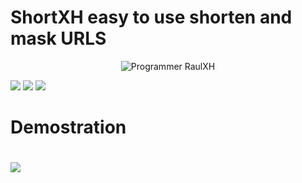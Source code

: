 # ShortXH easy to use shorten and mask URLS

<p align="center"><img 
title="Programmer RaulXH"
src="https://img.shields.io/badge/Programmer-Raul-blue?style=for-the-badge&logo=Github"
</p>


![](https://badges.pufler.dev/visits/RaulXH/ShortXH?style=flat-square&logo=Github) ![](https://img.shields.io/github/license/RaulXH/ShortXH?style=flat-square&logo=Github) ![](https://img.shields.io/github/stars/RaulXH/ShortXH?style=flat-square&logo=Github) 
# Demostration
#
<a href="https://asciinema.org/a/mWc5korXGttnQ1gzPu1bkzUES" target="_blank"><img src="https://asciinema.org/a/mWc5korXGttnQ1gzPu1bkzUES.svg" /></a>
